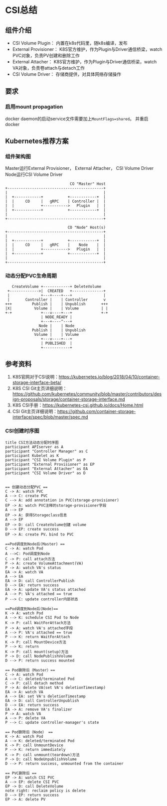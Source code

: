 # CSI总结

## 组件介绍
- CSI Volume Plugin： 内置在k8s代码里，随k8s编译，发布
- External Provisioner： K8S官方维护，作为Plugin与Driver通信桥梁，watch PVC对象，负责PV创建和删除工作
- External Attacher： K8S官方维护，作为Plugin与Driver通信桥梁，watch VA对象，负责卷attach与detach工作
- CSI Volume Driver： 存储商提供，对具体网络存储操作

## 要求
### 启用mount propagation
docker daemon的启动service文件需要加上`MountFlags=shared`。
并重启docker

## Kubernetes推荐方案
### 组件架构图
Master运行External Provisioner， External Attacher， CSI Volume Driver
Node运行CSI Volume Driver
```
                             CO "Master" Host
+-------------------------------------------+
|                                           |
|  +------------+           +------------+  |
|  |     CO     |   gRPC    | Controller |  |
|  |            +----------->   Plugin   |  |
|  +------------+           +------------+  |
|                                           |
+-------------------------------------------+

                            CO "Node" Host(s)
+-------------------------------------------+
|                                           |
|  +------------+           +------------+  |
|  |     CO     |   gRPC    |    Node    |  |
|  |            +----------->   Plugin   |  |
|  +------------+           +------------+  |
|                                           |
+-------------------------------------------+
```

### 动态分配PVC生命周期
```
   CreateVolume +------------+ DeleteVolume
 +------------->|  CREATED   +--------------+
 |              +---+----+---+              |
 |       Controller |    | Controller       v
+++         Publish |    | Unpublish       +++
|X|          Volume |    | Volume          | |
+-+             +---v----+---+             +-+
                | NODE_READY |
                +---+----^---+
               Node |    | Node
            Publish |    | Unpublish
             Volume |    | Volume
                +---v----+---+
                | PUBLISHED  |
                +------------+
```

## 参考资料
1. K8S官网对于CSI说明：https://kubernetes.io/blog/2018/04/10/container-storage-interface-beta/
2. K8S CSI Git主页详细说明：https://github.com/kubernetes/community/blob/master/contributors/design-proposals/storage/container-storage-interface.md
3. K8S CSI手册：https://kubernetes-csi.github.io/docs/Home.html
4. CSI Git主页详细说明：https://github.com/container-storage-interface/spec/blob/master/spec.md

### CSI创建时序图
```
title CSI方法动态分配时序图
participant APIserver as A
participant "Controller Manager" as C
participant Kubelet as K
participant "CSI Volume Plugin" as P
participant "External Provisioner" as EP
participant "External Attacher" as EA
participant "CSI Volume Driver" as D


== 创建动态分配PVC ==
C -> A: watch PVC
A --> C: create PVC
C --> A: add annotation in PVC(storage-provisioner)
EP -> A: watch PVC注释的storage-provisioner字段
A --> EP
EP -> A: 获得Storageclass信息
A --> EP
EP -> D: call CreateVolume创建 volume
D --> EP: create success
EP -> A: create PV，bind to PVC

==Pod调度到Node后(Master) ==
C -> A: watch Pod
A -->C: Pod调度到Node
C -> P: call attach方法
P -> A: create VolumeAttachment(VA)
P -> A: watch VA's status
EA -> A: watch VA
A --> EA
EA -> D: call ControllerPublish
D --> EA: return success
EA -> A: update VA's status attached
A --> P: VA's attached == true
P --> C: update controller内部状态 

==Pod调度到Node后(Node)==
K -> A: watch Pod
A --> K: schedule CSI Pod to Node
K -> P: call WaitForAttach方法
P -> A: watch VA's attached字段 
A --> P: VA's attached == true
P --> K: return WaitForAttach 
K -> P: call MountDevice方法
P --> K: return
K -> P: call mount(setup)方法
P -> D: call NodePublishVolume
D --> P: return success mounted

== Pod删除后（Master）==
C -> A: watch Pod
A --> C: deleted/terminated Pod
C -> P: call detach method
P -> A: delete VA(set VA's deletionTimestamp)
EA -> A: watch VA
A --> EA: set VA's deletionTimestamp
EA -> D: call ControllerUnpublish
D --> EA: return success
EA -> A: remove VA's finalizer
P -> A: watch VA
A --> P: delete VA
P --> C: update controller-manager's state

== Pod删除后（Node） ==
K -> A: watch Pod
A --> K: deleted/terminated Pod
K -> P: call UnmountDevice
P --> K: return immediately
K -> P: call unmount(teardown)方法
P -> D: call NodeUnpublishVolume
D --> P: return success, unmounted from the container

== PVC删除后 ==
EP -> A: watch CSI PVC
A --> EP: delete CSI PVC
EP -> D: call DeleteVolume
note right: reclaim policy is delete
D --> EP: return success
EP -> A: delete PV
```
